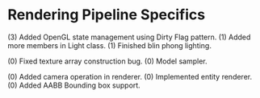 Rendering Pipeline Specifics
===

(3) Added OpenGL state management using Dirty Flag pattern.
(1) Added more members in Light class.
(1) Finished blin phong lighting.

(0) Fixed texture array construction bug.
(0) Model sampler.

(0) Added camera operation in renderer.
(0) Implemented entity renderer.
(0) Added AABB Bounding box support.

